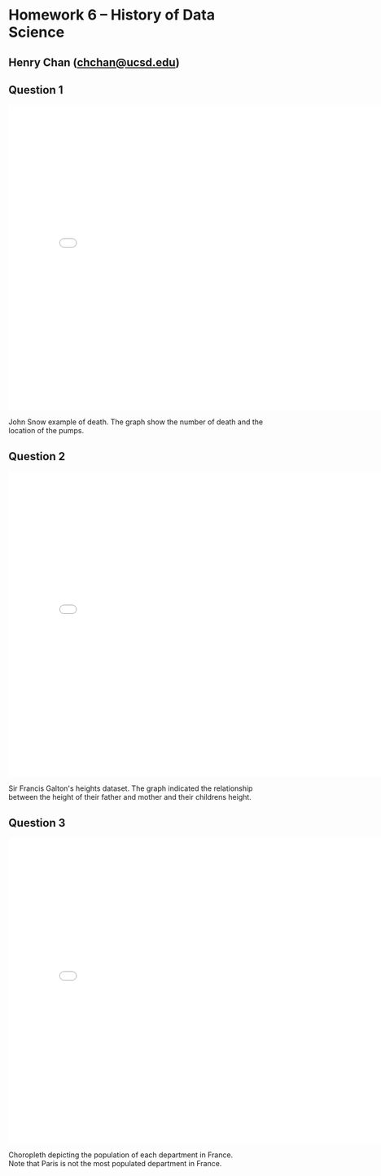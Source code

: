 # Homework 6 – History of Data Science

## Henry Chan (chchan@ucsd.edu)

## Question 1
<iframe src='snow-map.html' width=800 height=600 frameBorder=0></iframe>

John Snow example of death. The graph show the number of death and the location of the pumps.

## Question 2
<iframe src='galton-fig.html' width=800 height=600 frameBorder=0></iframe>

Sir Francis Galton's heights dataset. The graph indicated the relationship between the height of their father and mother and their childrens height.

## Question 3
<iframe src='france-fig.html' width=800 height=600 frameBorder=0></iframe>

Choropleth depicting the population of each department in France. <br>
Note that Paris is not the most populated department in France.

